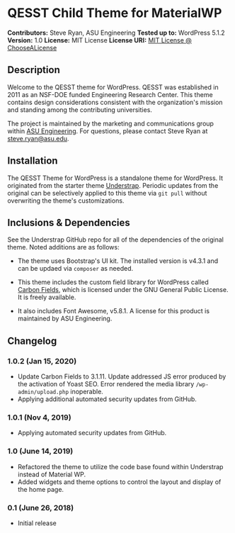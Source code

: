 # QESST Child Theme for MaterialWP

**Contributors:** Steve Ryan, ASU Engineering
**Tested up to:** WordPress 5.1.2
**Version:** 1.0
**License:** MIT License
**License URI:** [MIT License @ ChooseALicense](https://choosealicense.com/licenses/mit/)

## Description

Welcome to the QESST theme for WordPress. QESST was established in 2011 as an NSF-DOE funded Engineering Research Center. This theme contains design considerations consistent with the organization's mission and standing among the contributing universities.

The project is maintained by the marketing and communications group within [ASU Engineering](https://comm.engineering.asu.edu). For questions, please contact Steve Ryan at steve.ryan@asu.edu.

## Installation

The QESST Theme for WordPress is a standalone theme for WordPress. It originated from the starter theme [Understrap](https://github.com/understrap/understrap). Periodic updates from the original can be selectively applied to this theme via `git pull` without overwriting the theme's customizations.

## Inclusions & Dependencies

See the Understrap GitHub repo for all of the dependencies of the original theme. Noted additions are as follows:

- The theme uses Bootstrap's UI kit. The installed version is v4.3.1 and can be updaed via `composer` as needed.

- This theme includes the custom field library for WordPress called [Carbon Fields](https://carbonfields.net), which is licensed under the GNU General Public License. It is freely available.

- It also includes Font Awesome, v5.8.1. A license for this product is maintained by ASU Engineering.

## Changelog

### 1.0.2 (Jan 15, 2020)

- Update Carbon Fields to 3.1.11. Update addressed JS error produced by the activation of Yoast SEO. Error rendered the media library `/wp-admin/upload.php` inoperable.
- Applying additional automated security updates from GitHub.

### 1.0.1 (Nov 4, 2019)

- Applying automated security updates from GitHub.

### 1.0 (June 14, 2019)

- Refactored the theme to utilize the code base found within Understrap instead of Material WP.
- Added widgets and theme options to control the layout and display of the home page.

### 0.1 (June 26, 2018)

- Initial release
